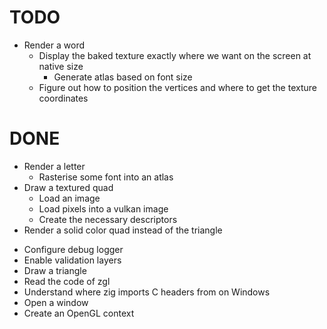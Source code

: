 # TODO
- Render a word
    - Display the baked texture exactly where we want on the screen at native size
        - Generate atlas based on font size
    - Figure out how to position the vertices and where to get the texture coordinates

# DONE
+ Render a letter
    + Rasterise some font into an atlas
+ Draw a textured quad
    + Load an image
    + Load pixels into a vulkan image
    + Create the necessary descriptors
+ Render a solid color quad instead of the triangle
- Configure debug logger
- Enable validation layers
- Draw a triangle
- Read the code of zgl
- Understand where zig imports C headers from on Windows
- Open a window
- Create an OpenGL context
